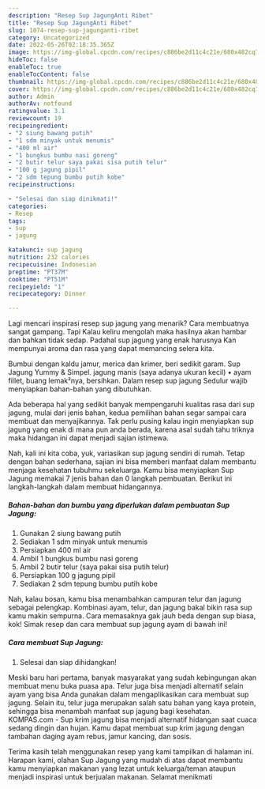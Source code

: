 ```yaml
---
description: "Resep Sup JagungAnti Ribet"
title: "Resep Sup JagungAnti Ribet"
slug: 1074-resep-sup-jagunganti-ribet
category: Uncategorized
date: 2022-05-26T02:18:35.365Z
image: https://img-global.cpcdn.com/recipes/c886be2d11c4c21e/680x482cq70/sup-jagung-foto-resep-utama.jpg
hideToc: false
enableToc: true
enableTocContent: false
thumbnail: https://img-global.cpcdn.com/recipes/c886be2d11c4c21e/680x482cq70/sup-jagung-foto-resep-utama.jpg
cover: https://img-global.cpcdn.com/recipes/c886be2d11c4c21e/680x482cq70/sup-jagung-foto-resep-utama.jpg
author: Admin
authorAv: notfound
ratingvalue: 3.1
reviewcount: 19
recipeingredient:
- "2 siung bawang putih"
- "1 sdm minyak untuk menumis"
- "400 ml air"
- "1 bungkus bumbu nasi goreng"
- "2 butir telur saya pakai sisa putih telur"
- "100 g jagung pipil"
- "2 sdm tepung bumbu putih kobe"
recipeinstructions:

- "Selesai dan siap dinikmati!"
categories:
- Resep
tags:
- sup
- jagung

katakunci: sup jagung 
nutrition: 232 calories
recipecuisine: Indonesian
preptime: "PT37M"
cooktime: "PT51M"
recipeyield: "1"
recipecategory: Dinner

---
```



Lagi mencari inspirasi resep sup jagung yang menarik? Cara membuatnya sangat gampang. Tapi Kalau keliru mengolah maka hasilnya akan hambar dan bahkan tidak sedap. Padahal sup jagung yang enak harusnya Kan mempunyai aroma dan rasa yang dapat memancing selera kita.


Bumbui dengan kaldu jamur, merica dan krimer, beri sedikit garam. Sup Jagung Yummy &amp; Simpel. jagung manis (saya adanya ukuran kecil) • ayam fillet, buang lemak²nya, bersihkan. Dalam resep sup jagung Sedulur wajib menyiapkan bahan-bahan yang dibutuhkan.

Ada beberapa hal yang sedikit banyak mempengaruhi kualitas rasa dari sup jagung, mulai dari jenis bahan, kedua pemilihan bahan segar sampai cara membuat dan menyajikannya. Tak perlu pusing kalau ingin menyiapkan sup jagung yang enak di mana pun anda berada, karena asal sudah tahu triknya maka hidangan ini dapat menjadi sajian istimewa.


Nah, kali ini kita coba, yuk, variasikan sup jagung sendiri di rumah. Tetap dengan bahan sederhana, sajian ini bisa memberi manfaat dalam membantu menjaga kesehatan tubuhmu sekeluarga. Kamu bisa menyiapkan Sup Jagung memakai 7 jenis bahan dan 0 langkah pembuatan. Berikut ini langkah-langkah dalam membuat hidangannya.

<!--inarticleads1-->

##### Bahan-bahan dan bumbu yang diperlukan dalam pembuatan Sup Jagung:

1. Gunakan 2 siung bawang putih
1. Sediakan 1 sdm minyak untuk menumis
1. Persiapkan 400 ml air
1. Ambil 1 bungkus bumbu nasi goreng
1. Ambil 2 butir telur (saya pakai sisa putih telur)
1. Persiapkan 100 g jagung pipil
1. Sediakan 2 sdm tepung bumbu putih kobe


Nah, kalau bosan, kamu bisa menambahkan campuran telur dan jagung sebagai pelengkap. Kombinasi ayam, telur, dan jagung bakal bikin rasa sup kamu makin sempurna. Cara memasaknya gak jauh beda dengan sup biasa, kok! Simak resep dan cara membuat sup jagung ayam di bawah ini! 

<!--inarticleads2-->

##### Cara membuat Sup Jagung:


1. Selesai dan siap dihidangkan!

Meski baru hari pertama, banyak masyarakat yang sudah kebingungan akan membuat menu buka puasa apa. Telur juga bisa menjadi alternatif selain ayam yang bisa Anda gunakan dalam mengaplikasikan cara membuat sup jagung. Selain itu, telur juga merupakan salah satu bahan yang kaya protein, sehingga bisa menambah manfaat sup jagung bagi kesehatan. KOMPAS.com - Sup krim jagung bisa menjadi alternatif hidangan saat cuaca sedang dingin dan hujan. Kamu dapat membuat sup krim jagung dengan tambahan daging ayam rebus, jamur kancing, dan sosis. 

Terima kasih telah menggunakan resep yang kami tampilkan di halaman ini. Harapan kami, olahan Sup Jagung yang mudah di atas dapat membantu kamu menyiapkan makanan yang lezat untuk keluarga/teman ataupun menjadi inspirasi untuk berjualan makanan. Selamat menikmati
